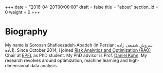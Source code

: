 +++
date = "2016-04-20T00:00:00"
draft = false
title = "about"
section_id = 0
weight = 0
+++

# Biography

My name is Soroosh Shafieezadeh-Abadeh (in Persian: سروش شفیعی زاده آباده). Since October 2014, I joined [Risk Analytics and Optimization (RAO)](http://rao.epfl.ch/) Chair at [EPFL](http://epfl.ch/) as PhD student. My PhD advisor is Prof. [Daniel Kuhn](https://people.epfl.ch/daniel.kuhn). My research revolves around optimization, machine learning and high-dimensional data analysis.

